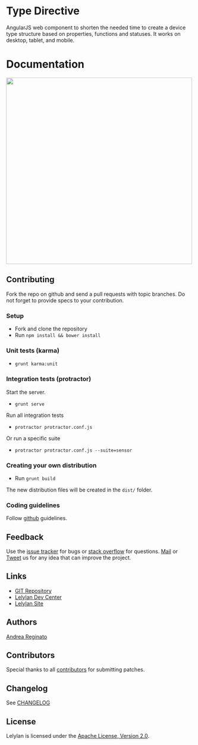 # Type Directive

AngularJS web component to shorten the needed time to create a device type structure based on properties, functions and statuses. It works on desktop, tablet, and mobile.


# Documentation

<a href="http://lelylan.github.io/type-directive-ng/">
<img src="http://i.imgur.com/DYJjEUj.png" width="500">
</a>

## Contributing

Fork the repo on github and send a pull requests with topic branches.
Do not forget to provide specs to your contribution.

### Setup

* Fork and clone the repository
* Run `npm install && bower install`

### Unit tests (karma)

* `grunt karma:unit`

### Integration tests (protractor)

Start the server.

* `grunt serve`

Run all integration tests

* `protractor protractor.conf.js`

Or run a specific suite

* `protractor protractor.conf.js --suite=sensor`

### Creating your own distribution

* Run `grunt build`

The new distribution files will be created in the `dist/` folder.

### Coding guidelines

Follow [github](https://github.com/styleguide/) guidelines.


## Feedback

Use the [issue tracker](http://github.com/lelylan/type-directive-ng/issues) for bugs or [stack overflow](http://stackoverflow.com/questions/tagged/lelylan) for questions.
[Mail](mailto:dev@lelylan.com) or [Tweet](http://twitter.com/lelylan) us for any idea that can improve the project.


## Links

* [GIT Repository](http://github.com/lelylan/type-directive-ng)
* [Lelylan Dev Center](http://dev.lelylan.com)
* [Lelylan Site](http://lelylan.com)


## Authors

[Andrea Reginato](https://www.linkedin.com/in/andreareginato)


## Contributors

Special thanks to all [contributors](https://github.com/lelylan/type-directive-ng/contributors)
for submitting patches.


## Changelog

See [CHANGELOG](https://github.com/lelylan/type-directive-ng/blob/master/CHANGELOG.md)


## License

Lelylan is licensed under the [Apache License, Version 2.0](http://www.apache.org/licenses/LICENSE-2.0).

